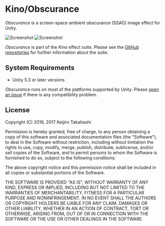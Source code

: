 Kino/Obscurance
===============

*Obscurance* is a screen-space ambient obscurance (SSAO) image effect for
Unity.

![Screenshot](http://i.imgur.com/OdTiiIx.png)
![Screenshot](http://i.imgur.com/zSdPL8U.png)

*Obscurance* is part of the *Kino* effect suite. Please see the [GitHub
repositories][Kino] for further information about the suite.

System Requirements
-------------------

- Unity 5.3 or later versions

*Obscurance* runs on most of the platforms supported by Unity. Please [open
an issue][Issues] if there is any compatibility problem.

License
-------

Copyright (C) 2016, 2017 Keijiro Takahashi

Permission is hereby granted, free of charge, to any person obtaining a copy of
this software and associated documentation files (the "Software"), to deal in
the Software without restriction, including without limitation the rights to
use, copy, modify, merge, publish, distribute, sublicense, and/or sell copies of
the Software, and to permit persons to whom the Software is furnished to do so,
subject to the following conditions:

The above copyright notice and this permission notice shall be included in all
copies or substantial portions of the Software.

THE SOFTWARE IS PROVIDED "AS IS", WITHOUT WARRANTY OF ANY KIND, EXPRESS OR
IMPLIED, INCLUDING BUT NOT LIMITED TO THE WARRANTIES OF MERCHANTABILITY, FITNESS
FOR A PARTICULAR PURPOSE AND NONINFRINGEMENT. IN NO EVENT SHALL THE AUTHORS OR
COPYRIGHT HOLDERS BE LIABLE FOR ANY CLAIM, DAMAGES OR OTHER LIABILITY, WHETHER
IN AN ACTION OF CONTRACT, TORT OR OTHERWISE, ARISING FROM, OUT OF OR IN
CONNECTION WITH THE SOFTWARE OR THE USE OR OTHER DEALINGS IN THE SOFTWARE.

[Kino]: https://github.com/search?q=kino+user%3Akeijiro&type=Repositories
[Issues]: https://github.com/keijiro/KinoObscurance/issues
